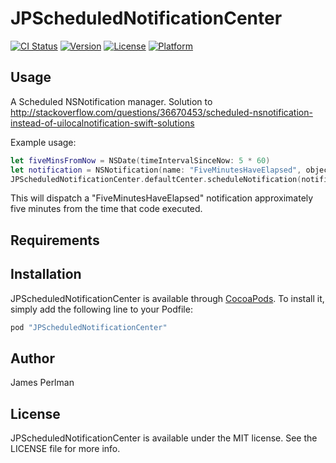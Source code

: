 # JPScheduledNotificationCenter

[![CI Status](http://img.shields.io/travis/JamesPerlman/JPScheduledNotificationCenter.svg?style=flat)](https://travis-ci.org/JamesPerlman/JPScheduledNotificationCenter)
[![Version](https://img.shields.io/cocoapods/v/JPScheduledNotificationCenter.svg?style=flat)](http://cocoapods.org/pods/JPScheduledNotificationCenter)
[![License](https://img.shields.io/cocoapods/l/JPScheduledNotificationCenter.svg?style=flat)](http://cocoapods.org/pods/JPScheduledNotificationCenter)
[![Platform](https://img.shields.io/cocoapods/p/JPScheduledNotificationCenter.svg?style=flat)](http://cocoapods.org/pods/JPScheduledNotificationCenter)

## Usage

A Scheduled NSNotification manager.  Solution to http://stackoverflow.com/questions/36670453/scheduled-nsnotification-instead-of-uilocalnotification-swift-solutions

Example usage: 

```swift
let fiveMinsFromNow = NSDate(timeIntervalSinceNow: 5 * 60)
let notification = NSNotification(name: "FiveMinutesHaveElapsed", object: nil, userInfo: nil)
JPScheduledNotificationCenter.defaultCenter.scheduleNotification(notification, fireDate: fiveMinsFromNow)
```

This will dispatch a "FiveMinutesHaveElapsed" notification approximately five minutes from the time that code executed.


## Requirements

## Installation

JPScheduledNotificationCenter is available through [CocoaPods](http://cocoapods.org). To install
it, simply add the following line to your Podfile:

```ruby
pod "JPScheduledNotificationCenter"
```

## Author

James Perlman

## License

JPScheduledNotificationCenter is available under the MIT license. See the LICENSE file for more info.

